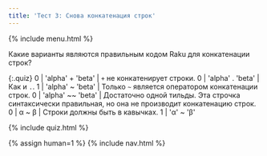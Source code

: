 ```yaml
---
title: 'Тест 3: Снова конкатенация строк'
---
```


{% include menu.html %}

Какие варианты являются правильным кодом Raku для конкатенации строк?

{:.quiz}
0 | &apos;alpha&apos; + &apos;beta&apos; | `+` не конкатенирует строки.
0 | &apos;alpha&apos; . &apos;beta&apos; | Как и `.`.
1 | &apos;alpha&apos; ~ &apos;beta&apos; | Только `~` является оператором конкатенации строк.
0 | &apos;alpha&apos; ~~ &apos;beta&apos; | Достаточно одной тильды. Эта строчка синтаксически правильная, но она не производит конкатенацию строк.
0 | α ~ β | Строки должны быть в кавычках.
1 | &apos;α&apos; ~ &apos;β&apos;

{% include quiz.html %}

{% assign human=1 %}
{% include nav.html %}
